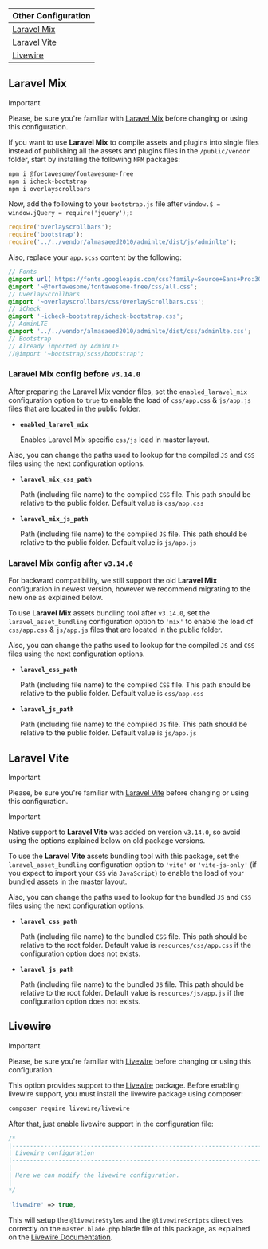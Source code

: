 | Other Configuration
| -------------------
| [Laravel Mix](#laravel-mix)
| [Laravel Vite](#laravel-vite)
| [Livewire](#livewire)

## Laravel Mix

> [!Important]
> Please, be sure you're familiar with [Laravel Mix](https://laravel.com/docs/mix) before changing or using this configuration.

If you want to use **Laravel Mix** to compile assets and plugins into single files instead of publishing all the assets and plugins files in the `/public/vendor` folder, start by installing the following `NPM` packages:

```sh
npm i @fortawesome/fontawesome-free
npm i icheck-bootstrap
npm i overlayscrollbars
```

Now, add the following to your `bootstrap.js` file after `window.$ = window.jQuery = require('jquery');`:

```javascript
require('overlayscrollbars');
require('bootstrap');
require('../../vendor/almasaeed2010/adminlte/dist/js/adminlte');
```

Also, replace your `app.scss` content by the following:

```scss
// Fonts
@import url('https://fonts.googleapis.com/css?family=Source+Sans+Pro:300,400,600,700,300italic,400italic,600italic');
@import '~@fortawesome/fontawesome-free/css/all.css';
// OverlayScrollbars
@import '~overlayscrollbars/css/OverlayScrollbars.css';
// iCheck
@import '~icheck-bootstrap/icheck-bootstrap.css';
// AdminLTE
@import '../../vendor/almasaeed2010/adminlte/dist/css/adminlte.css';
// Bootstrap
// Already imported by AdminLTE
//@import '~bootstrap/scss/bootstrap';
```

### Laravel Mix config before `v3.14.0`

After preparing the Laravel Mix vendor files, set the `enabled_laravel_mix` configuration option to `true` to enable the load of `css/app.css` & `js/app.js` files that are located in the public folder.

- __`enabled_laravel_mix`__

  Enables Laravel Mix specific `css/js` load in master layout.

Also, you can change the paths used to lookup for the compiled `JS` and `CSS` files using the next configuration options.

- __`laravel_mix_css_path`__

  Path (including file name) to the compiled `CSS` file. This path should be relative to the public folder. Default value is `css/app.css`

- __`laravel_mix_js_path`__

  Path (including file name) to the compiled `JS` file. This path should be relative to the public folder. Default value is `js/app.js`

### Laravel Mix config after `v3.14.0`

For backward compatibility, we still support the old **Laravel Mix** configuration in newest version, however we recommend migrating to the new one as explained below.

To use **Laravel Mix** assets bundling tool after `v3.14.0`, set the `laravel_asset_bundling` configuration option to `'mix'` to enable the load of `css/app.css` & `js/app.js` files that are located in the public folder.

Also, you can change the paths used to lookup for the compiled `JS` and `CSS` files using the next configuration options.

- __`laravel_css_path`__

  Path (including file name) to the compiled `CSS` file. This path should be relative to the public folder. Default value is `css/app.css`

- __`laravel_js_path`__

  Path (including file name) to the compiled `JS` file. This path should be relative to the public folder. Default value is `js/app.js`

## Laravel Vite

> [!Important]
> Please, be sure you're familiar with [Laravel Vite](https://laravel.com/docs/vite) before changing or using this configuration.

> [!Important]
> Native support to **Laravel Vite** was added on version `v3.14.0`, so avoid using the options explained below on old package versions.

To use the **Laravel Vite** assets bundling tool with this package, set the `laravel_asset_bundling` configuration option to `'vite'` or `'vite-js-only'` (if you expect to import your `CSS` via `JavaScript`) to enable the load of your bundled assets in the master layout.

Also, you can change the paths used to lookup for the bundled `JS` and `CSS` files using the next configuration options.

- __`laravel_css_path`__

  Path (including file name) to the bundled `CSS` file. This path should be relative to the root folder. Default value is `resources/css/app.css` if the configuration option does not exists.

- __`laravel_js_path`__

  Path (including file name) to the bundled `JS` file. This path should be relative to the root folder. Default value is `resources/js/app.js` if the configuration option does not exists.

## Livewire

> [!Important]
> Please, be sure you're familiar with [Livewire](https://livewire.laravel.com/) before changing or using this configuration.

This option provides support to the [Livewire](https://laravel-livewire.com/) package. Before enabling livewire support, you must install the livewire package using composer:

```sh
composer require livewire/livewire
```

After that, just enable livewire support in the configuration file:

```php
/*
|--------------------------------------------------------------------------
| Livewire configuration
|--------------------------------------------------------------------------
|
| Here we can modify the livewire configuration.
|
*/

'livewire' => true,
```

This will setup the `@livewireStyles` and the `@livewireScripts` directives correctly on the `master.blade.php` blade file of this package, as explained on the [Livewire Documentation](https://livewire.laravel.com/docs/installation#manually-including-livewires-frontend-assets).
